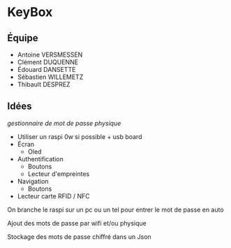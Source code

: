 # KeyBox



## Équipe

- Antoine VERSMESSEN
- Clément DUQUENNE
- Édouard DANSETTE
- Sébastien WILLEMETZ
- Thibault DESPREZ



## Idées

*gestionnaire de mot de passe physique*

- Utiliser un raspi 0w si possible + usb board
- Écran
    - Oled
- Authentification 
    - Boutons 
    - Lecteur d'empreintes
- Navigation 
    - Boutons
- Lecteur carte RFID / NFC

On branche le raspi sur un pc ou un tel pour entrer le mot de passe en auto

Ajout des mots de passe par wifi et/ou physique

Stockage des mots de passe chiffré dans un Json